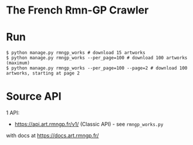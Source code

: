 # The French Rmn-GP Crawler

# Run
```console
$ python manage.py rmngp_works # download 15 artworks
$ python manage.py rmngp_works --per_page=100 # download 100 artworks (maximum)
$ python manage.py rmngp_works --per_page=100 --page=2 # download 100 artworks, starting at page 2
```

# Source API
1 API:
- https://api.art.rmngp.fr/v1/ (Classic API) - see `rmngp_works.py`

with docs at https://docs.art.rmngp.fr/

